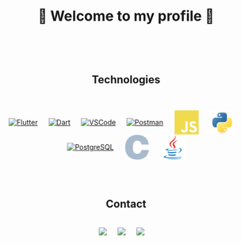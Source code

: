 <h1 align="center">🙂 Welcome to my profile 🙂<br><br></h1>
<br>

<h2 align="center">Technologies</h2>
<br>

<div align="center" style="display: inline_block">

  [<img align="center" alt="Flutter" height="50" src="https://cdn.jsdelivr.net/gh/devicons/devicon/icons/flutter/flutter-original.svg">](  "Flutter")
  &emsp;
  [<img align="center" alt="Dart" height="50" src="https://cdn.jsdelivr.net/gh/devicons/devicon/icons/dart/dart-original.svg">](  "Dart")
  &emsp;
  [<img align="center" alt="VSCode" height="50" src="https://cdn.jsdelivr.net/gh/devicons/devicon/icons/vscode/vscode-original.svg">](  "VSCode")
  &emsp;
  [<img align="center" alt="Postman" height="50" src="https://www.vectorlogo.zone/logos/getpostman/getpostman-icon.svg">](  "Postman")
  &emsp;
  [<img align="center" alt="Js" height="50" src="https://raw.githubusercontent.com/devicons/devicon/master/icons/javascript/javascript-plain.svg">](  "JavaScript")
  &emsp;
  [<img align="center" alt="Python" height="50" src="https://raw.githubusercontent.com/devicons/devicon/master/icons/python/python-original.svg">](  "Python")
  &emsp;
  [<img align="center" alt="PostgreSQL" height="50" src="https://cdn.jsdelivr.net/gh/devicons/devicon/icons/postgresql/postgresql-original.svg">](  "PostgreSQL")
  &emsp;
  [<img align="center" alt="C" height="50" src="https://raw.githubusercontent.com/devicons/devicon/master/icons/c/c-original.svg">](  "C")
  &emsp;
  [<img align="center" alt="Java" height="50" src="https://raw.githubusercontent.com/devicons/devicon/master/icons/java/java-original.svg">](  "Java")
</div>
<br>
<br>

<h2 align="center">Contact</h2>
<br>

<div align="center"> 
  <a href="https://linktr.ee/nicollas.dev" target="_blank"><img src="https://img.shields.io/badge/Portfolio-292929?style=for-the-badge&logo=web&logoColor=white" target="_blank"></a>
  &emsp;
  <a href="https://www.linkedin.com/in/nicollas-oliveira-mota-45b9b7114/" target="_blank"><img src="https://img.shields.io/badge/-LinkedIn-%230077B5?style=for-the-badge&logo=linkedin&logoColor=white" target="_blank"></a>
  &emsp;
  <a href = "mailto:nicollasmota1705@gmail.com"><img src="https://img.shields.io/badge/-Gmail-%23333?style=for-the-badge&logo=gmail&logoColor=white" target="_blank"></a>
  &emsp;
</div>
